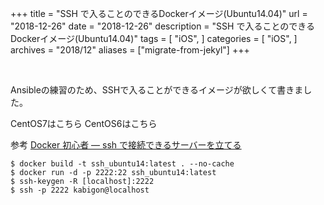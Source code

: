 +++
title = "SSH で入ることのできるDockerイメージ(Ubuntu14.04)"
url = "2018-12-26"
date = "2018-12-26"
description = "SSH で入ることのできるDockerイメージ(Ubuntu14.04)"
tags = [
  "iOS",
]
categories = [
    "iOS",
]
archives = "2018/12"
aliases = ["migrate-from-jekyl"]
+++

<br>


Ansibleの練習のため、SSHで入ることができるイメージが欲しくて書きました。

CentOS7はこちら
CentOS6はこちら

参考
[Docker 初心者 — ssh で接続できるサーバーを立てる](https://qiita.com/YumaInaura/items/adb20c8083fce2da86e1)

```
$ docker build -t ssh_ubuntu14:latest . --no-cache
$ docker run -d -p 2222:22 ssh_ubuntu14:latest
$ ssh-keygen -R [localhost]:2222
$ ssh -p 2222 kabigon@localhost
```

<script src="https://gist.github.com/O-Junpei/51affec5d67897a810e29872f9e28654.js"></script>
